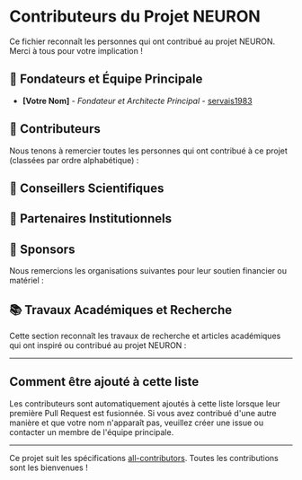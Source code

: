 # Contributeurs du Projet NEURON

Ce fichier reconnaît les personnes qui ont contribué au projet NEURON. Merci à tous pour votre implication !

## 🌟 Fondateurs et Équipe Principale

- **[Votre Nom]** - *Fondateur et Architecte Principal* - [servais1983](https://github.com/servais1983)

## 🚀 Contributeurs

Nous tenons à remercier toutes les personnes qui ont contribué à ce projet (classées par ordre alphabétique) :

<!-- 
Format suggéré :
- **[Nom]** - *Rôle/Contributions* - [pseudo](lien-github)
-->

<!-- Les nouveaux contributeurs seront ajoutés ici -->

## 🔬 Conseillers Scientifiques

<!-- 
Format suggéré :
- **[Nom]** - *Expertise* - [Affiliation]
-->

## 🤝 Partenaires Institutionnels

<!-- 
Format suggéré :
- **[Organisation]** - *Type de collaboration* - [Site web]
-->

## 💼 Sponsors

Nous remercions les organisations suivantes pour leur soutien financier ou matériel :

<!-- 
Format suggéré :
- **[Organisation]** - *Type de soutien* - [Site web]
-->

## 📚 Travaux Académiques et Recherche

Cette section reconnaît les travaux de recherche et articles académiques qui ont inspiré ou contribué au projet NEURON :

<!-- 
Format suggéré :
- **[Titre de la publication]** - *Auteurs* - [Lien DOI ou URL] - *Année*
-->

---

## Comment être ajouté à cette liste

Les contributeurs sont automatiquement ajoutés à cette liste lorsque leur première Pull Request est fusionnée. Si vous avez contribué d'une autre manière et que votre nom n'apparaît pas, veuillez créer une issue ou contacter un membre de l'équipe principale.

---

Ce projet suit les spécifications [all-contributors](https://github.com/all-contributors/all-contributors). Toutes les contributions sont les bienvenues !
